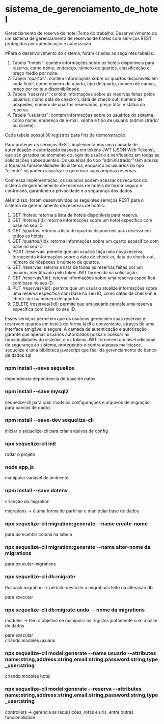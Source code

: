 # sistema_de_gerenciamento_de_hotel
Gerenciamento de reserva de hotel
Tema do trabalho: Desenvolvimento de um sistema de gerenciamento de reservas de hotéis com serviços REST protegidos por autenticação e autorização.

#Para o desenvolvimento do sistema, foram criadas as seguintes tabelas:

1. Tabela "hoteis": contém informações sobre os hotéis disponíveis para reserva, como nome, endereço, número de quartos, classificação e preço médio por noite.
2. Tabela "quartos": contém informações sobre os quartos disponíveis em cada hotel, como número de quarto, tipo de quarto, número de camas, preço por noite e disponibilidade.
3. Tabela "reservas": contém informações sobre as reservas feitas pelos usuários, como data de check-in, data de check-out, número de hóspedes, número de quartos reservados, preço total e status da reserva.
4. Tabela "usuários": contém informações sobre os usuários do sistema, como nome, endereço de e-mail, senha e tipo de usuário (administrador ou cliente).

Cada tabela possui 30 registros para fins de demonstração.

Para proteger os serviços REST, implementamos uma camada de autenticação e autorização baseada em tokens JWT (JSON Web Tokens), que são gerados no momento do login do usuário e verificados em todas as solicitações subsequentes. Os usuários do tipo "administrador" têm acesso a todas as funcionalidades do sistema, enquanto os usuários do tipo "cliente" só podem visualizar e gerenciar suas próprias reservas.

Com essa implementação, os usuários podem acessar os recursos do sistema de gerenciamento de reservas de hotéis de forma segura e controlada, garantindo a privacidade e a segurança dos dados.

Além disso, foram desenvolvidos os seguintes serviços REST para o sistema de gerenciamento de reservas de hotéis:

1. GET /hoteis: retorna a lista de hotéis disponíveis para reserva.
2. GET /hoteis/{id}: retorna informações sobre um hotel específico com base no seu ID.
3. GET /quartos: retorna a lista de quartos disponíveis para reserva em todos os hotéis.
4. GET /quartos/{id}: retorna informações sobre um quarto específico com base no seu ID.
5. POST /reservas: permite que um usuário faça uma nova reserva, fornecendo informações sobre a data de check-in, data de check-out, número de hóspedes e número de quartos.
6. GET /reservas: retorna a lista de todas as reservas feitas por um usuário, identificado pelo token JWT fornecido na solicitação.
7. GET /reservas/{id}: retorna informações sobre uma reserva específica com base no seu ID.
8. PUT /reservas/{id}: permite que um usuário atualize informações sobre uma reserva específica com base no seu ID, como datas de check-in e check-out ou número de quartos.
9. DELETE /reservas/{id}: permite que um usuário cancele uma reserva específica com base no seu ID.

Esses serviços permitem que os usuários gerenciem suas reservas e reservem quartos em hotéis de forma fácil e conveniente, através de uma interface amigável e segura. A camada de autenticação e autorização garante que apenas usuários autorizados possam acessar as funcionalidades do sistema, e os tokens JWT fornecem um nível adicional de segurança ao sistema, protegendo-o contra ataques maliciosos.
sequelize é uma biblioteca javascript que facilida gerenciamento do banco de dados sql 
### npm install --save sequelize

dependencia dependencia de base de datos
### npm install --save mysql2

sequelice-cli para criar modelos configurações e arquivos de migração para bancos de dados 
### npm install --save-dev sequelize-cli

iniciar o sequelize-cli para criar arquivos de config 

### npx sequelize-cli init 

rodar o projeto 
### node app.js


manipular variavel de ambiente 
### npm install --save dotenv 

crianção do migration 

migrations -> é uma forma de partilhar e manipular base de dados 
### npx sequelize-cli migration:generate --name create-nome

para acrecentar coluna na tabela 
### npx sequelize-cli migration:generate --name alter-nome da migrations 

para exucutar migrations
### npx sequelize-cli db:migrate

Rollback migration -> permite desfazer a migrations feito na alteração db 

para executar 
### npx sequelize-cli db:migrate:undo -- nome da migrations


modules -> tem o objetivo de manipular os registos juntamente com a base de dados 

para executar  
criando modoles usuario 
### npx sequelize-cli model:generate --name usuario --attributes name:string,address:string,email:string,password:string,type_user:string

criando modoles hotel
### npx sequelize-cli model:generate --reserva --attributes name:string,address:string,email:string,password:string,type_user:string

controllers -> gerencia as requisições ,rotas e urls, entre outras funcionalidade 


 

